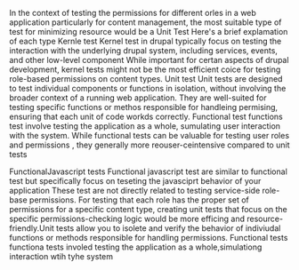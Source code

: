 In the context of testing the permissions
for different orles in a web application particularly 
for content management, the most suitable type of test for minimizing
resource would be a Unit Test
Here's a brief explamation of each type
Kernle test
Kernel test in drupal typically focus on testing the
interaction with the underlying drupal system, including services, events, and other low-level component
While important for certan aspects of drupal development, kernel tests might not be
the most efficient coice for testing role-based permissions on content types.
Unit test 
Unit tests are designed to test individual components
or functions in isolation, without involving the broader context of a running web application.
They are well-suited for testing specific functions or methos responsible for 
handleing permising, ensuring that each unit of code workds correctly.
Functional test
functions test involve testing the application as a whole,
sumulating user interaction with the system.
While functional tests can be valuable for testing user roles and permissions , they 
generally more reouser-ceintensive compared to unit tests

FunctionalJavascript tests
Functional javascript test are similar to functional test but specifically
focus on teseting the javasciprt behavior of your application
These test are not directly related to testing service-side role-base permissions.
For testing that each role has the proper set of permissions for a specific content
type, creating unit tests that focus on the specific permissions-checking logic would be more 
efficing and resource-friendly.Unit tests allow you to isolete and verify the behavior of indiviudal functions
or methods responsible for handling permissions.
Functional tests 
functiona tests involed testing the application as a whole,simulationg interaction wtih tyhe system